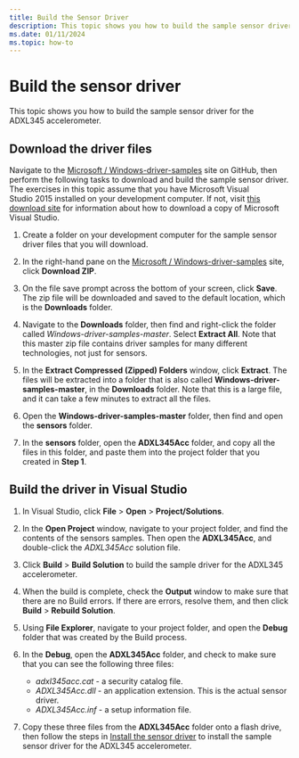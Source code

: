 ```yaml
---
title: Build the Sensor Driver
description: This topic shows you how to build the sample sensor driver for the ADXL345 accelerometer.
ms.date: 01/11/2024
ms.topic: how-to
---
```


# Build the sensor driver

This topic shows you how to build the sample sensor driver for the ADXL345 accelerometer.

## Download the driver files

Navigate to the [Microsoft / Windows-driver-samples](https://github.com/Microsoft/Windows-driver-samples) site on GitHub, then perform the following tasks to download and build the sample sensor driver. The exercises in this topic assume that you have Microsoft Visual Studio 2015 installed on your development computer. If not, visit [this download site](https://visualstudio.microsoft.com/downloads/) for information about how to download a copy of Microsoft Visual Studio.

1. Create a folder on your development computer for the sample sensor driver files that you will download.

1. In the right-hand pane on the [Microsoft / Windows-driver-samples](https://github.com/Microsoft/Windows-driver-samples) site, click **Download ZIP**.

1. On the file save prompt across the bottom of your screen, click **Save**. The zip file will be downloaded and saved to the default location, which is the **Downloads** folder.

1. Navigate to the **Downloads** folder, then find and right-click the folder called *Windows-driver-samples-master*. Select **Extract All**. Note that this master zip file contains driver samples for many different technologies, not just for sensors.

1. In the **Extract Compressed (Zipped) Folders** window, click **Extract**. The files will be extracted into a folder that is also called **Windows-driver-samples-master**, in the **Downloads** folder. Note that this is a large file, and it can take a few minutes to extract all the files.

1. Open the **Windows-driver-samples-master** folder, then find and open the **sensors** folder.

1. In the **sensors** folder, open the **ADXL345Acc** folder, and copy all the files in this folder, and paste them into the project folder that you created in **Step 1**.

## Build the driver in Visual Studio

1. In Visual Studio, click **File** &gt; **Open** &gt; **Project/Solutions**.

1. In the **Open Project** window, navigate to your project folder, and find the contents of the sensors samples. Then open the **ADXL345Acc**, and double-click the *ADXL345Acc* solution file.

1. Click **Build** &gt; **Build Solution** to build the sample driver for the ADXL345 accelerometer.

1. When the build is complete, check the **Output** window to make sure that there are no Build errors. If there are errors, resolve them, and then click **Build** &gt; **Rebuild Solution**.

1. Using **File Explorer**, navigate to your project folder, and open the **Debug** folder that was created by the Build process.

1. In the **Debug**, open the **ADXL345Acc** folder, and check to make sure that you can see the following three files:

    - *adxl345acc.cat* - a security catalog file.
    - *ADXL345Acc.dll* - an application extension. This is the actual sensor driver.
    - *ADXL345Acc.inf* - a setup information file.

1. Copy these three files from the **ADXL345Acc** folder onto a flash drive, then follow the steps in [Install the sensor driver](install-the-sensor-driver.md) to install the sample sensor driver for the ADXL345 accelerometer.
